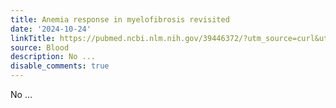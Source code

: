 ```yaml
---
title: Anemia response in myelofibrosis revisited
date: '2024-10-24'
linkTitle: https://pubmed.ncbi.nlm.nih.gov/39446372/?utm_source=curl&utm_medium=rss&utm_campaign=journals&utm_content=7603509&fc=None&ff=20241025210304&v=2.18.0.post9+e462414
source: Blood
description: No ...
disable_comments: true
---
```

No ...